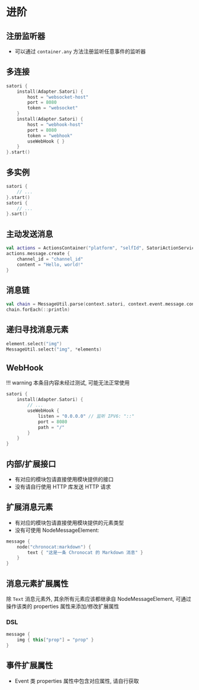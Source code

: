 # 进阶

## 注册监听器

- 可以通过 `container.any` 方法注册监听任意事件的监听器

## 多连接

```kotlin
satori {
    install(Adapter.Satori) {
        host = "websocket-host"
        port = 8080
        token = "websocket"
    }
    install(Adapter.Satori) {
        host = "webhook-host"
        port = 8080
        token = "webhook"
        useWebHook { }
    }
}.start()
```

## 多实例

```kotlin
satori {
    // ...
}.start()
satori {
    // ...
}.sart()
```

## 主动发送消息

```kotlin
val actions = ActionsContainer("platform", "selfId", SatoriActionService(properties, satori.name), satori)
actions.message.create {
    channel_id = "channel_id"
    content = "Hello, world!"
}
```

## 消息链

```kotlin
val chain = MessageUtil.parse(context.satori, context.event.message.content)
chain.forEach(::println)
```

## 递归寻找消息元素

```kotlin
element.select("img")
MessageUtil.select("img", *elements)
```

## WebHook

!!! warning
    本条目内容未经过测试, 可能无法正常使用

```kotlin
satori {
    install(Adapter.Satori) {
        // ...
        useWebHook {
            listen = "0.0.0.0" // 监听 IPV6: "::"
            port = 8080
            path = "/"
        }
    }
}
```

## 内部/扩展接口

- 有对应的模块包请直接使用模块提供的接口
- 没有请自行使用 HTTP 库发送 HTTP 请求

## 扩展消息元素

- 有对应的模块包请直接使用模块提供的元素类型
- 没有可使用 NodeMessageElement:

```kotlin
message {
    node("chronocat:markdown") { 
        text { "这是一条 Chronocat 的 Markdown 消息" }
    }
}
```

## 消息元素扩展属性

除 `Text` 消息元素外, 其余所有元素应该都继承自 NodeMessageElement, 可通过操作该类的 properties 属性来添加/修改扩展属性

### DSL

```kotlin
message {
    img { this["prop"] = "prop" } 
}
```

## 事件扩展属性

- Event 类 properties 属性中包含对应属性, 请自行获取